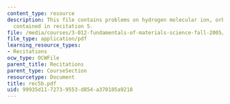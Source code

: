 ```yaml
---
content_type: resource
description: This file contains problems on hydrogen molecular ion, orbital energies
  contained in recitation 5.
file: /media/courses/3-012-fundamentals-of-materials-science-fall-2005/99935d1172739553d854a370105a9218_rec5b.pdf
file_type: application/pdf
learning_resource_types:
- Recitations
ocw_type: OCWFile
parent_title: Recitations
parent_type: CourseSection
resourcetype: Document
title: rec5b.pdf
uid: 99935d11-7273-9553-d854-a370105a9218
---
```

